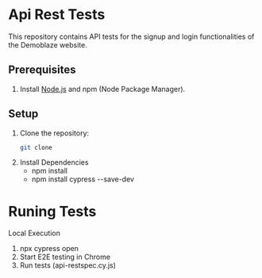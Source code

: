 # Api Rest Tests

This repository contains API tests for the signup and login functionalities of the Demoblaze website.

## Prerequisites

1. Install [Node.js](https://nodejs.org/) and npm (Node Package Manager).

## Setup

1. Clone the repository:
   ```bash
   git clone

2. Install Dependencies
   * npm install
   * npm install cypress --save-dev

# Runing Tests

Local Execution

1. npx cypress open
2. Start E2E testing in Chrome
3. Run tests (api-restspec.cy.js)
